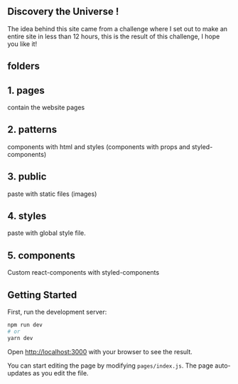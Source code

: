 ## Discovery the Universe !

The idea behind this site came from a challenge where I set out to make an entire site in less than 12 hours, this is the result of this challenge, I hope you like it!

## folders

## 1. pages

contain the website pages

## 2. patterns

components with html and styles (components with props and styled-components)

## 3. public

paste with static files (images)

## 4. styles

paste with global style file. 

## 5. components

Custom react-components with styled-components

## Getting Started

First, run the development server:

```bash
npm run dev
# or
yarn dev
```

Open [http://localhost:3000](http://localhost:3000) with your browser to see the result.

You can start editing the page by modifying `pages/index.js`. The page auto-updates as you edit the file.